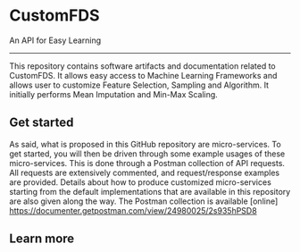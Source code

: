 # CustomFDS
An API for Easy Learning
<hr>
 
This repository contains software artifacts and documentation related to CustomFDS. It allows easy access to Machine Learning Frameworks and allows user to customize Feature Selection, Sampling and Algorithm. It initially performs Mean Imputation and Min-Max Scaling. 

## Get started

As said, what is proposed in this GitHub repository are micro-services. To get started, you will then be driven through some example usages of these micro-services. This is done through a Postman collection of API requests. All requests are extensively commented, and request/response examples are provided. Details about how to produce customized micro-services starting from the default implementations that are available in this repository are also given along the way. The Postman collection is available [online] https://documenter.getpostman.com/view/24980025/2s935hPSD8
 
## Learn more

